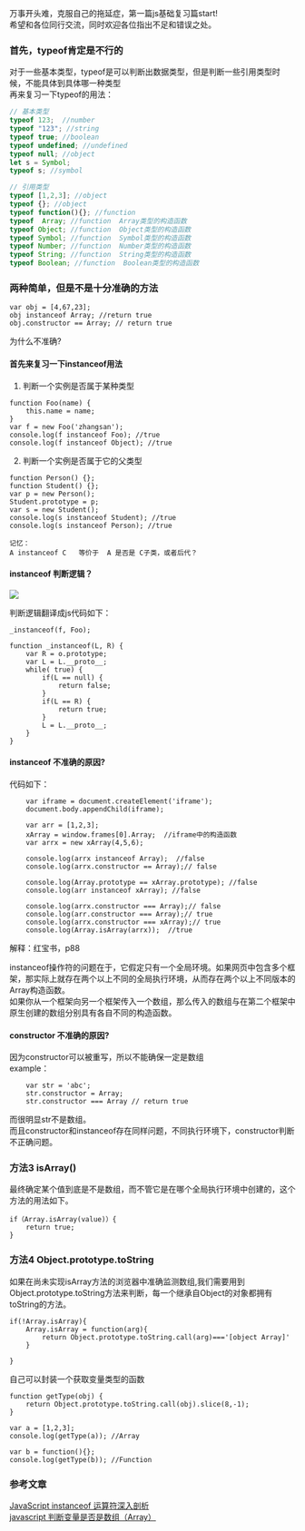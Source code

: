 万事开头难，克服自己的拖延症，第一篇js基础复习篇start!  
希望和各位同行交流，同时欢迎各位指出不足和错误之处。

###  首先，typeof肯定是不行的  
对于一些基本类型，typeof是可以判断出数据类型，但是判断一些引用类型时候，不能具体到具体哪一种类型  
再来复习一下typeof的用法：

```js
// 基本类型
typeof 123;  //number
typeof "123"; //string
typeof true; //boolean
typeof undefined; //undefined
typeof null; //object
let s = Symbol;
typeof s; //symbol

// 引用类型
typeof [1,2,3]; //object
typeof {}; //object
typeof function(){}; //function
typeof  Array; //function  Array类型的构造函数
typeof Object; //function  Object类型的构造函数
typeof Symbol; //function  Symbol类型的构造函数
typeof Number; //function  Number类型的构造函数
typeof String; //function  String类型的构造函数
typeof Boolean; //function  Boolean类型的构造函数

```

### 两种简单，但是不是十分准确的方法
```
var obj = [4,67,23];
obj instanceof Array; //return true 
obj.constructor == Array; // return true
```

为什么不准确?  
#### 首先来复习一下instanceof用法

1. 判断一个实例是否属于某种类型  

```
function Foo(name) {
    this.name = name;
}
var f = new Foo('zhangsan');
console.log(f instanceof Foo); //true
console.log(f instanceof Object); //true
```
2. 判断一个实例是否属于它的父类型  

```
function Person() {};
function Student() {};
var p = new Person();
Student.prototype = p;
var s = new Student();
console.log(s instanceof Student); //true
console.log(s instanceof Person); //true

记忆：
A instanceof C   等价于  A 是否是 C子类，或者后代？
```
#### instanceof 判断逻辑？

![](https://user-gold-cdn.xitu.io/2018/11/9/166f738ba2c730f0?w=1144&h=372&f=jpeg&s=75681)

判断逻辑翻译成js代码如下： 

```
_instanceof(f, Foo);  

function _instanceof(L, R) {
    var R = o.prototype;
    var L = L.__proto__;
    while( true) {
        if(L == null) {
            return false;
        }
        if(L == R) {
            return true;
        }
        L = L.__proto__;
    }
}
```

#### instanceof 不准确的原因?


代码如下：

```
    var iframe = document.createElement('iframe');
    document.body.appendChild(iframe);

    var arr = [1,2,3];
    xArray = window.frames[0].Array;  //iframe中的构造函数
    var arrx = new xArray(4,5,6);

    console.log(arrx instanceof Array);  //false
    console.log(arrx.constructor == Array);// false

    console.log(Array.prototype == xArray.prototype); //false
    console.log(arr instanceof xArray); //false

    console.log(arrx.constructor === Array);// false
    console.log(arr.constructor === Array);// true
    console.log(arrx.constructor === xArray);// true
    console.log(Array.isArray(arrx));  //true
```
解释：红宝书，p88  

instanceof操作符的问题在于，它假定只有一个全局环境。如果网页中包含多个框架，那实际上就存在两个以上不同的全局执行环境，从而存在两个以上不同版本的Array构造函数。  
如果你从一个框架向另一个框架传入一个数组，那么传入的数组与在第二个框架中原生创建的数组分别具有各自不同的构造函数。


#### constructor 不准确的原因?

因为constructor可以被重写，所以不能确保一定是数组  
example：

```
    var str = 'abc';
    str.constructor = Array;
    str.constructor === Array // return true
```
而很明显str不是数组。  
而且constructor和instanceof存在同样问题，不同执行环境下，constructor判断不正确问题。

### 方法3  isArray()
最终确定某个值到底是不是数组，而不管它是在哪个全局执行环境中创建的，这个方法的用法如下。

```
if（Array.isArray(value)）{
    return true;
}
```
###  方法4 Object.prototype.toString
如果在尚未实现isArray方法的浏览器中准确监测数组,我们需要用到Object.prototype.toString方法来判断，每一个继承自Object的对象都拥有toString的方法。


```
if(!Array.isArray){
    Array.isArray = function(arg){
        return Object.prototype.toString.call(arg)==='[object Array]'
    }

}
```

自己可以封装一个获取变量类型的函数

```
function getType(obj) {
    return Object.prototype.toString.call(obj).slice(8,-1);
}

var a = [1,2,3];
console.log(getType(a)); //Array 

var b = function(){};
console.log(getType(b)); //Function
```


###  参考文章
[JavaScript instanceof 运算符深入剖析](https://www.ibm.com/developerworks/cn/web/1306_jiangjj_jsinstanceof/)  
[
javascript 判断变量是否是数组（Array）](https://segmentfault.com/a/1190000004479306)



